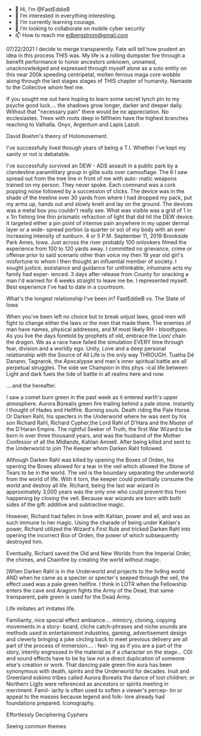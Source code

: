 - 👋 Hi, I’m @FastEddieB
- 👀 I’m interested in everything interesting.
- 🌱 I’m currently learning courage. 
- 💞️ I’m looking to collaborate on mobile cyber security
- 📫 How to reach me edbergstrom@gmail.com

07/22/2021 I decide to merge transparently. Fate will tell
how prudent an idea in this process THIS was. My life
is a rolling dumpster fire through a benefit performance
to honor ancestors unknown, unnamed, unacknowledged
 and expressed through myself alone as a solo entity
on this near 200k speeding centripetal, molten 
ferrous maga core wobble along through the last stages
stages of THIS chapter of humanity. Namaste to the 
Collective whom feel me. 

If you sought me out here hoping to learn some 
secret lynch pin to my psyche good luck.... the shadows
grow longer, darker and deeper daily. Without that
"necessary pain" there would be no appreciation. 
No ecclesiastes. Trees with roots deep in Niflheim
 have the highest branches reaching to Valhalla. 
Onyx, Argentum and Lapis Lazuli. 

David Boehm's theory of Holomovement. 

I've successfully lived through years of being
 a T.I. Whether I've kept my sanity or not is
 debatable. 

I've successfully survived an DEW - ADS assault 
in a public park by a clandestine paramilitary
 group in gillie suits over camouflage. The 6 I saw 
spread out from the tree line in front of me with auto-
matic weapons trained on my person. They never 
spoke. Each command was a cork popping noise
 followed by a succession of clicks. The device
 was in the shade of the treeline over 30 yards 
from where I had dropped my pack, put my arms up, 
hands out and slowly knelt and lay on the ground. 
The devices was a metal box you couldn't really see. 
What was visible was a grid of 1 in x 1in fishing line
thin prismatic refraction of light that did hit the 
DEW device. It targeted either a pin point of 
intemse pain anywhere in my upper dermal layer or a wide-
spread portion (a quarter or so) of my body with an 
ever increasing intensity of sunburn. 4 or 5 P.M. 
September 11, 2019 Brookside Park Ames, Iowa. Just
across the river probably 100 onlookers filmed the 
experience from 100 to 120 yards away. I committed no
grievance, crime or offense prior to said scenario 
other than voice my then 19 year old girl's misfortune
to whom I then thought an influential member of 
society. I sought justice, assistance and guidance 
for unthinkable, inhumane acts my family had exper-
ienced. 3 days after release from County for snacking
a man I'd warned for 6 weeks straight to leave me 
be. I represented myself. Best experience I've had to
date in a courtroom. 

What's the longest relationship I've been in? 
FastEddieB vs. The State of Iowa

When you've been left no choice but to break 
unjust laws, good men will fight to change either
 the laws or the men that made them. The enemies of man
have names, physical addresses, and M most likely
RH - bloodtypes. As you live the days foretold by 
prophets of old, embrace the Lion/ chain the dragon.
We as a race have failed the simulation EVERY
 time through fear, division and a worldly ego. 
Unity, Love and a deep personal relationship with
 the Source of All Life is the only way THROUGH. 
Tuatha Dé Danann, Tagnarok, the Apocalypse and 
man's inner spiritual battle are all perpetual
 struggles. The side we Champion in this phys
-ical life between Light and dark fuels the tide 
of battle in all realms here and now. 

....and the hereafter. 

I saw a comet burn green in the past week as it
 entered earth's upper atmosphere. Aurora Borealis
green fire trailing behind a pale stone. Instantly
I thought of Hades and Hellfire. Burning souls. 
Death riding the Pale Horse. Or Darken Rahl, his 
specters in the Underworld where he was sent by 
his son Richard Rahl, Richard Cypher,the Lord Rahl
 of D'Hara and the Master of the D'Haran Empire. 
The rightful Seeker of Truth, the first War Wizard 
to be born in over three thousand years, and was
 the husband of the Mother Confessor of all the 
Midlands, Kahlan Amnell. After being killed and 
sent to the Underworld to join The Keeper whom Darken
 Rahl followed. 

Although Darken Rahl was killed by opening the Boxes
 of Orden, his opening the Boxes allowed for a
 tear in the veil which allowed the Stone of Tears
 to be in the world. The veil is the boundary
 separating the underworld from the world of life. 
With it torn, the keeper could potentially
 consume the world and destroy all life. Richard, 
being the last war wizard in approximately 3,000 
years was the only one who could prevent this from
 happening by closing the veil. Because war wizards 
are born with both sides of the gift: additive and
 subtractive magic.

However, Richard had fallen in love with Kahlan,
 power and all, and was as such immune to her 
magic. Using the charade of being under Kahlan's
 power, Richard utilized the Wizard's First Rule
 and tricked Darken Rahl into opening the incorrect 
Box of Orden, the power of which subsequently
 destroyed him.

Eventually, Richard saved the Old and New Worlds 
from the Imperial Order, the chimes, and 
Chainfire by creating the world without magic. 

[When Darken Rahl is in the Underworld and
 projects to the liv9ng world AND when he came
 as a specter or specter's seeped through the
 veil, the effect used was a pale green hellfire. 
I think in LOTR when the Fellowship enters the 
cave and Aragorn fights the Army of the Dead, that
 same transparent, pale green is used for the
 Dead Army. 

Life imitates art imitates life. 

Familiarity, nice special effect ambiance....
mimicry, cloning, copying movements in a story-
board, cliche catch-phrases and niche sounds are 
methods used in entertainment industries, gaming, 
advertisement design and cleverly bringing a 
joke circling back to meet previous delivery are
 all part of the process of immersion.... : feel-
ing as if you are a part of the story, intently 
engrossed in the material as if a character on 
the stage... CGI and sound effects have to be by
law not a direct duplication of someone else's 
creation or work. That dancing pale green fire 
aura has been synonymous with death, spirits and
the Underworld for decades. Inuit and Greenland
eskimo tribes called Aurora Borealis the dance of
lost children; or Northern Ligjts were referenced
 as ancestors or spirits meeting in merriment. Famil-
iarity is often used to soften a viewer's percep-
tin or appeal to the masses because legend and folk-
lore already had foundations prepared. Iconography. 

Effortlessly Deciphering Cyphers

Seeing common themes

<!---
FastEddieB/FastEddieB is a ✨ special ✨ repository
 because its `README.md` (this file) appears on your 
GitHub profile.You can click the Preview link to take 
a look at your changes.
--->
